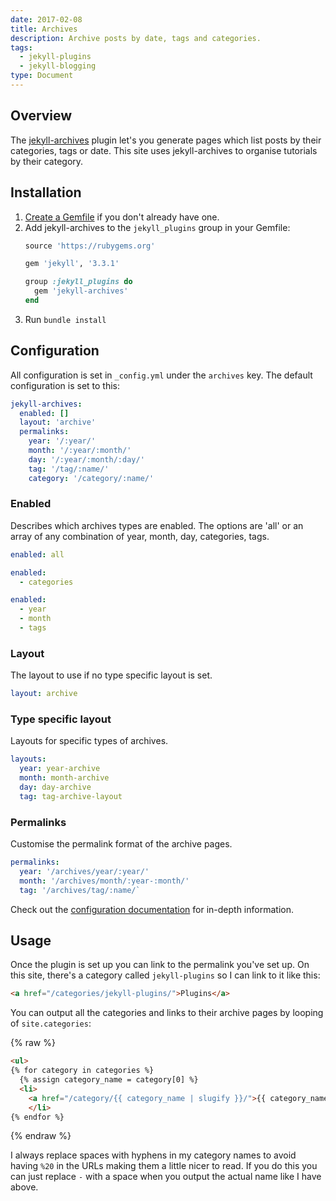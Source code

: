 ```yaml
---
date: 2017-02-08
title: Archives
description: Archive posts by date, tags and categories.
tags:
  - jekyll-plugins
  - jekyll-blogging
type: Document
---
```


## Overview

The [jekyll-archives](https://github.com/jekyll/jekyll-archives) plugin let's you generate pages which list posts by their categories, tags or date. This site uses jekyll-archives to organise tutorials by their category.

## Installation

1.  [Create a Gemfile](/jekyll-setup/gemfiles-and-the-bundler/) if you don't already have one.
2.  Add jekyll-archives to the `jekyll_plugins` group in your Gemfile:
    ~~~ruby
    source 'https://rubygems.org'

    gem 'jekyll', '3.3.1'

    group :jekyll_plugins do
      gem 'jekyll-archives'
    end
    ~~~
3. Run `bundle install`

## Configuration

All configuration is set in `_config.yml` under the `archives` key. The default configuration is set to this:

~~~yaml
jekyll-archives:
  enabled: []
  layout: 'archive'
  permalinks:
    year: '/:year/'
    month: '/:year/:month/'
    day: '/:year/:month/:day/'
    tag: '/tag/:name/'
    category: '/category/:name/'
~~~

### Enabled

Describes which archives types are enabled. The options are 'all' or an array of any combination of year, month, day, categories, tags.

~~~yaml
enabled: all
~~~

~~~yaml
enabled:
  - categories
~~~

~~~yaml
enabled:
  - year
  - month
  - tags
~~~

### Layout

The layout to use if no type specific layout is set.

~~~yaml
layout: archive
~~~

### Type specific layout

Layouts for specific types of archives.

~~~yaml
layouts:
  year: year-archive
  month: month-archive
  day: day-archive
  tag: tag-archive-layout
~~~

### Permalinks

Customise the permalink format of the archive pages.

~~~yaml
permalinks:
  year: '/archives/year/:year/'
  month: '/archives/month/:year-:month/'
  tag: '/archives/tag/:name/`
~~~

Check out the [configuration documentation](https://github.com/jekyll/jekyll-archives/blob/master/docs/configuration.md) for in-depth information.

## Usage

Once the plugin is set up you can link to the permalink you've set up. On this site, there's a category called `jekyll-plugins` so I can link to it like this:

~~~html
<a href="/categories/jekyll-plugins/">Plugins</a>
~~~

You can output all the categories and links to their archive pages by looping of `site.categories`:

{% raw %}
~~~html
<ul>
{% for category in categories %}
  {% assign category_name = category[0] %}
  <li>
    <a href="/category/{{ category_name | slugify }}/">{{ category_name | replace: "-", " " }}</a>
	</li>
{% endfor %}
~~~
{% endraw %}

I always replace spaces with hyphens in my category names to avoid having `%20` in the URLs making them a little nicer to read. If you do this you can just replace `-` with a space when you output the actual name like I have above.